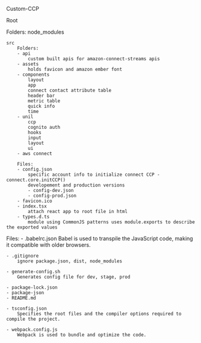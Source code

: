 
Custom-CCP

Root

Folders: 
    node_modules

    src 
        Folders:
        - api
            custom built apis for amazon-connect-streams apis
        - assets
            holds favicon and amazon ember font
        - components 
            layout
            app
            connect contact attribute table
            header bar
            metric table
            quick info
            time
        - unil
            ccp
            cognito auth
            hooks
            input
            layout
            ui
        - aws connect

        Files:
        - config.json
            specific account info to initialize connect CCP - connect.core.initCCP()
            developement and production versions
            - config-dev.json
            - config-prod.json
        - favicon.ico
        - index.tsx
            attach react app to root file in html
        - types.d.ts
            module using CommonJS patterns uses module.exports to describe the exported values

Files:
    - .babelrc.json
        Babel is used to transpile the JavaScript code, making it compatible with older browsers.

    - .gitignore
        ignore package.json, dist, node_modules

    - generate-config.sh
        Generates config file for dev, stage, prod

    - package-lock.json
    - package-json
    - README.md

    - tsconfig.json
        Specifies the root files and the compiler options required to compile the project.

    - webpack.config.js
        Webpack is used to bundle and optimize the code.

